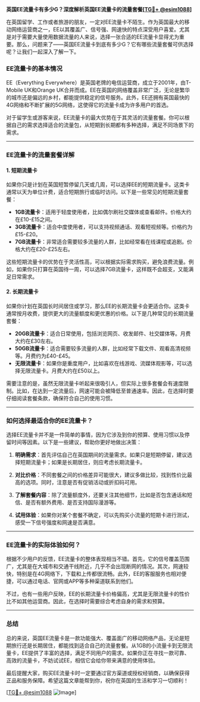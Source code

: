 **英国EE流量卡有多少G？深度解析英国EE流量卡的流量套餐[[TG💪+ @esim1088](https://t.me/s/esim1088)]**

在英国留学、工作或者旅游的朋友，一定对EE流量卡不陌生。作为英国最大的移动网络运营商之一，EE以其覆盖广、信号强、网速快的特点深受用户喜爱。尤其是对于需要大量使用数据流量的人来说，选择一张合适的EE流量卡显得尤为重要。那么，问题来了——英国EE流量卡到底有多少G？它有哪些流量套餐可供选择呢？让我们一起深入了解一下。

### EE流量卡的基本情况

EE（Everything Everywhere）是英国老牌的电信运营商，成立于2001年，由T-Mobile UK和Orange UK合并而成。EE在英国的网络覆盖非常广泛，无论是繁华的城市还是偏远的乡村，都能提供稳定的信号服务。此外，EE还拥有英国最快的4G网络和不断扩展的5G网络，这使得它的流量卡成为许多用户的首选。

对于留学生或游客来说，EE流量卡的最大优势在于其灵活的流量套餐。你可以根据自己的需求选择适合的流量包，从短期到长期都有多种选择，满足不同场景下的需求。

---

### EE流量卡的流量套餐详解

#### 1. 短期流量卡

如果你只是计划在英国短暂停留几天或几周，可以选择EE的短期流量卡。这类卡通常以天为单位计费，适合短期旅行或临时访问。以下是一些常见的短期流量套餐：

- **1GB流量卡**：适用于轻度使用者，比如偶尔刷社交媒体或查看邮件。价格大约在£10-£15之间。
- **3GB流量卡**：适合中度使用者，可以支持视频通话、观看短视频等。价格约为£15-£20。
- **7GB流量卡**：非常适合需要较多流量的人群，比如经常看在线课程或追剧。价格大约在£20-£25左右。

这些短期流量卡的优势在于灵活性高，可以根据实际需求购买，避免浪费流量。例如，如果你只打算在英国待一周，可以选择7GB流量卡，这样既不会超支，又能满足日常需求。

#### 2. 长期流量卡

如果你计划在英国长时间居住或学习，那么EE的长期流量卡会更适合你。这类卡通常按月收费，提供更大的流量额度和更优惠的价格。以下是几种常见的长期流量套餐：

- **20GB流量卡**：适合日常使用，包括浏览网页、收发邮件、社交媒体等。月费大约在£30左右。
- **50GB流量卡**：适合需要较多流量的人群，比如经常下载文件、观看高清视频等。月费约为£40-£45。
- **无限流量卡**：如果你是重度用户，比如喜欢在线游戏、流媒体观影等，可以选择无限流量卡。月费大约在£50以上。

需要注意的是，虽然无限流量卡听起来很吸引人，但实际上很多套餐会有速度限制。比如，在达到一定流量后，网速可能会被降低至普通速率。因此，在选择时要仔细阅读套餐条款，确保符合自己的使用习惯。

---

### 如何选择最适合你的EE流量卡？

选择EE流量卡并不是一件简单的事情，因为它涉及到你的预算、使用习惯以及停留时间等因素。以下是一些建议，帮助你更好地做出决策：

1. **明确需求**：首先评估自己在英国期间的流量需求。如果只是短期停留，建议选择短期流量卡；如果是长期居住，则应考虑长期流量卡。
   
2. **对比价格**：不同套餐之间的价格差异可能很大，建议多做比较，找到性价比最高的选项。同时，注意是否有促销活动或折扣码可用。

3. **了解套餐内容**：除了流量额度外，还要关注其他细节，比如是否包含通话和短信、是否有额外费用、是否支持国际漫游等。

4. **试用体验**：如果你对某个套餐不确定，可以先购买小流量的短期卡进行测试，感受一下信号强度和网速是否满意。

---

### EE流量卡的实际体验如何？

根据不少用户的反馈，EE流量卡的整体表现相当不错。首先，它的信号覆盖范围广，尤其是在大城市和交通干线附近，几乎不会出现断网的情况。其次，网速较快，特别是在4G网络下，下载和上传都很流畅。此外，EE的客服服务也相对便捷，可以通过电话、官网或APP等多种渠道联系到他们。

不过，也有一些用户反映，EE的长期流量卡价格偏高，尤其是无限流量卡的性价比不如其他运营商。因此，在选择时需要综合考虑自身的需求和预算。

---

### 总结

总的来说，英国EE流量卡是一款功能强大、覆盖面广的移动网络产品，无论是短期旅行还是长期居住，都能找到适合自己的流量套餐。从1GB的小流量卡到无限流量卡，EE提供了丰富的选择，满足不同用户的需求。如果你正在寻找一款可靠、高效的流量卡，不妨试试EE，相信它会给你带来满意的使用体验。

最后提醒大家，购买EE流量卡时一定要通过官方渠道或授权经销商，以确保获得正品和服务保障。希望这篇文章能帮到你，祝你在英国的生活和学习一切顺利！

[[TG💪+ @esim1088](https://t.me/s/esim1088) ![Image](https://i.postimg.cc/4NQfJmqS/Snipaste-2025-05-13-00-14-12.png)]
